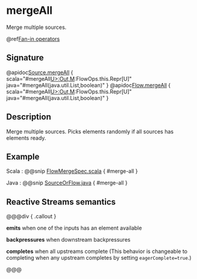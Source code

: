 # mergeAll

Merge multiple sources.

@ref[Fan-in operators](../index.md#fan-in-operators)

## Signature

@apidoc[Source.mergeAll](Source) { scala="#mergeAll[U&gt;:Out,M](those:immutable.Seq[org.apache.pekko.stream.Graph[org.apache.pekko.stream.SourceShape[U],M]],eagerComplete:Boolean):FlowOps.this.Repr[U]" java="#mergeAll(java.util.List,boolean)" }
@apidoc[Flow.mergeAll](Flow) { scala="#mergeAll[U&gt;:Out,M](those:immutable.Seq[org.apache.pekko.stream.Graph[org.apache.pekko.stream.SourceShape[U],M]],eagerComplete:Boolean):FlowOps.this.Repr[U]" java="#mergeAll(java.util.List,boolean)" }

## Description

Merge multiple sources. Picks elements randomly if all sources has elements ready.

## Example
Scala
:   @@snip [FlowMergeSpec.scala](/akka-stream-tests/src/test/scala/org/apache/pekko/stream/scaladsl/FlowMergeAllSpec.scala) { #merge-all }

Java
:   @@snip [SourceOrFlow.java](/docs/src/test/java/jdocs/stream/operators/SourceOrFlow.java) { #merge-all }

## Reactive Streams semantics

@@@div { .callout }

**emits** when one of the inputs has an element available

**backpressures** when downstream backpressures

**completes** when all upstreams complete (This behavior is changeable to completing when any upstream completes by setting `eagerComplete=true`.)

@@@

